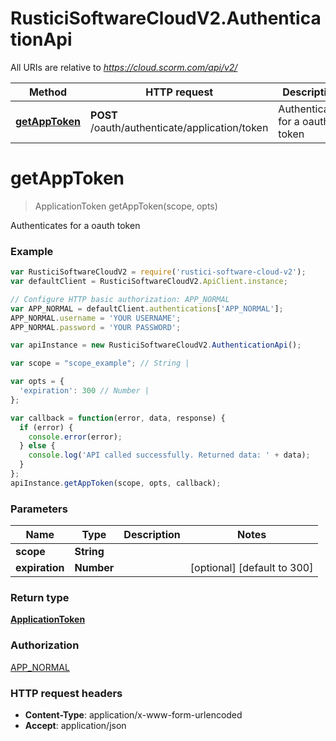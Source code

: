# RusticiSoftwareCloudV2.AuthenticationApi

All URIs are relative to *https://cloud.scorm.com/api/v2/*

Method | HTTP request | Description
------------- | ------------- | -------------
[**getAppToken**](AuthenticationApi.md#getAppToken) | **POST** /oauth/authenticate/application/token | Authenticates for a oauth token


<a name="getAppToken"></a>
# **getAppToken**
> ApplicationToken getAppToken(scope, opts)

Authenticates for a oauth token

### Example
```javascript
var RusticiSoftwareCloudV2 = require('rustici-software-cloud-v2');
var defaultClient = RusticiSoftwareCloudV2.ApiClient.instance;

// Configure HTTP basic authorization: APP_NORMAL
var APP_NORMAL = defaultClient.authentications['APP_NORMAL'];
APP_NORMAL.username = 'YOUR USERNAME';
APP_NORMAL.password = 'YOUR PASSWORD';

var apiInstance = new RusticiSoftwareCloudV2.AuthenticationApi();

var scope = "scope_example"; // String | 

var opts = { 
  'expiration': 300 // Number | 
};

var callback = function(error, data, response) {
  if (error) {
    console.error(error);
  } else {
    console.log('API called successfully. Returned data: ' + data);
  }
};
apiInstance.getAppToken(scope, opts, callback);
```

### Parameters

Name | Type | Description  | Notes
------------- | ------------- | ------------- | -------------
 **scope** | **String**|  | 
 **expiration** | **Number**|  | [optional] [default to 300]

### Return type

[**ApplicationToken**](ApplicationToken.md)

### Authorization

[APP_NORMAL](../README.md#APP_NORMAL)

### HTTP request headers

 - **Content-Type**: application/x-www-form-urlencoded
 - **Accept**: application/json

